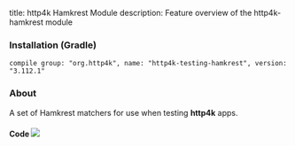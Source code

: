 title: http4k Hamkrest Module
description: Feature overview of the http4k-hamkrest module

### Installation (Gradle)
```compile group: "org.http4k", name: "http4k-testing-hamkrest", version: "3.112.1"```

### About

A set of Hamkrest matchers for use when testing **http4k** apps.

#### Code [<img class="octocat" src="/img/octocat-32.png"/>](https://github.com/http4k/http4k/blob/master/src/docs/guide/modules/hamkrest/example.kt)

<script src="https://gist-it.appspot.com/https://github.com/http4k/http4k/blob/master/src/docs/guide/modules/hamkrest/example.kt"></script>
